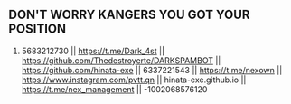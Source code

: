 ## DON'T WORRY KANGERS YOU GOT YOUR POSITION
1. 5683212730 || https://t.me/Dark_4st || https://github.com/Thedestroyerte/DARKSPAMBOT || https://github.com/hinata-exe || 6337221543 || https://t.me/nexown || https://www.instagram.com/pvtt.qn || hinata-exe.github.io || https://t.me/nex_management || -1002068576120
